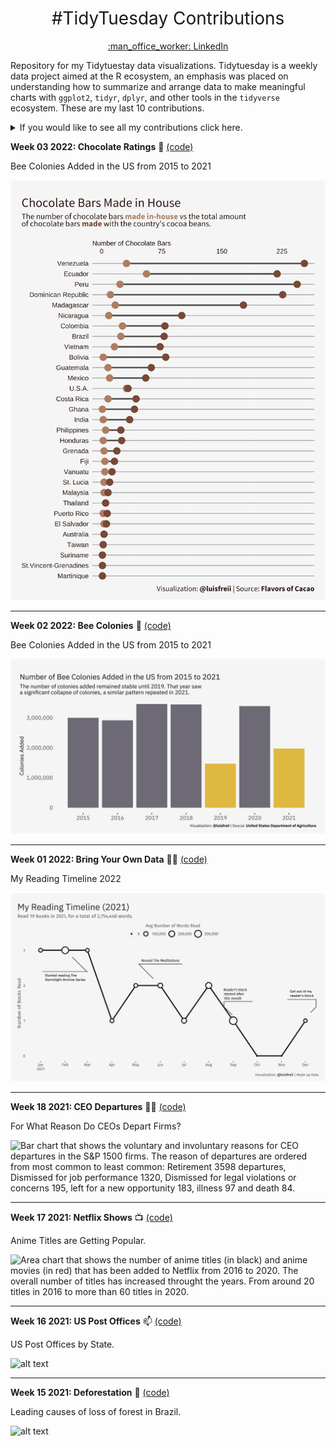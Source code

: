 <h1 style="font-weight:normal" align="center">
 #TidyTuesday Contributions
</h1>
<a href="https://www.linkedin.com/in/luis-freites-navia/">
<p align="center">:man_office_worker: LinkedIn</p>
</a>

Repository for my Tidytuestay data visualizations. Tidytuesday is a weekly data project aimed at the R ecosystem, an emphasis was placed on understanding how to summarize and arrange data to make meaningful charts with `ggplot2`, `tidyr`, `dplyr`, and other tools in the `tidyverse` ecosystem.
These are my last 10 contributions.

<details>
  <summary>If you would like to see all my contributions click here.</summary>

<!-- toc -->
**Contributions 2020**
 - 2020/Week 15: [Tour de France :bicyclist:](https://github.com/luisfrein/R_Tidytuesday/tree/master/2020/W15_Tour_de_France)
 - 2020/Week 29: [Astronauts :astronaut:](https://github.com/luisfrein/R_Tidytuesday/tree/master/2020/W29_Astronauts)
 - 2020/Week 41: [NCAA Women's Basketball :basketball:](https://github.com/luisfrein/R_Tidytuesday/tree/master/2020/W41_NCAA_women_basketball)
 - 2020/Week 42: [Datasaurus :t-rex:](https://github.com/luisfrein/R_Tidytuesday/tree/master/2020/W42_datasaurus)
 - 2020/Week 43: [Beer Awards :beer:](https://github.com/luisfrein/R_Tidytuesday/tree/master/2020/W43_Beer_Awards)
 - 2020/Week 44: [Canadian Wind Turbines :canada:](https://github.com/luisfrein/R_Tidytuesday/tree/master/2020/W44_Canadian_Wind_Turbines)
 - 2020/Week 45: [Ikea Furniture :couch_and_lamp:](https://github.com/luisfrein/R_Tidytuesday/tree/master/2020/W45_IKEA_Furniture)
 - 2020/Week 46: [Phone Usage :phone:](https://github.com/luisfrein/R_Tidytuesday/tree/master/2020/W46_%20Phone_Usage)
 - 2020/Week 48: [Washigton Trails :sunrise_over_mountains:](https://github.com/luisfrein/R_Tidytuesday/tree/master/2020/W48_Washington_Trails)
 - 2020/Week 49: [Toronto Shelters :family_man_woman_girl_boy:](https://github.com/luisfrein/R_Tidytuesday/tree/master/2020/W49_Toronto_Shelters)
 - 2020/Week 50: [Women of 2020 :red_haired_woman:](https://github.com/luisfrein/R_Tidytuesday/tree/master/2020/W50_Women_of_2020)
 - 2020/Week 51: [Ninja Warrior :climbing:](https://github.com/luisfrein/R_Tidytuesday/tree/master/2020/W51_Ninja_Warrior)
 - 2020/Week 52: [Big Mac Index :hamburger:](https://github.com/luisfrein/R_Tidytuesday/tree/master/2020/W52_Big_Mac_Index)
 
 **Contributions 2021**
 - 2021/Week 1: [Bring Your Own Data](https://github.com/luisfrein/R_Tidytuesday/tree/master/2021/W01_Bring_your_own_data)
 - 2021/Week 2: [Transit Cost Project :metro:](https://github.com/luisfrein/R_Tidytuesday/tree/master/2021/W02_Transit_Cost)
 - 2021/Week 3: [Art Collections :artist:](https://github.com/luisfrein/R_Tidytuesday/tree/master/2021/W03_Art_Collections)
 - 2021/Week 4: [Kenya Census :kenya:](https://github.com/luisfrein/R_Tidytuesday/tree/master/2021/W04_Kenya_Census)
 - 2021/Week 5: [#breakfreefrom plastic :cup_with_straw:](https://github.com/luisfrein/R_Tidytuesday/tree/master/2021/W05_Plastic_Pollution)
 - 2021/Week 6: [College enrollment :student:](https://github.com/luisfrein/R_Tidytuesday/tree/master/2021/W06_College_Enrollment)
 - 2021/Week 7: [Wealth & Income in the US :moneybag:](https://github.com/luisfrein/R_Tidytuesday/tree/master/2021/W07_Wealth_%26_Income)
 - 2021/Week 8: [#DUBOISCHALLENGE :school:](https://github.com/luisfrein/R_Tidytuesday/tree/master/2021/W08_Dubois_Challenge)
 - 2021/Week 9: [Employed Status :man::woman:](https://github.com/luisfrein/R_Tidytuesday/tree/master/2021/W09_Employed_Status)
 - 2021/Week 10: [Superbowl Ads :football:](https://github.com/luisfrein/R_Tidytuesday/tree/master/2021/W10_Superbowl_commercias)
 - 2021/Week 11: [Bechdel Test :female_detective:](https://github.com/luisfrein/R_Tidytuesday/tree/master/2021/W11_Bechdel_Test)
 - 2021/Week 12: [Video Games + Sliced :video_game:](https://github.com/luisfrein/R_Tidytuesday/tree/master/2021/W12_Video_Games_and_Sliced)
 - 2021/Week 13: [UN Votes :united_nations:](https://github.com/luisfrein/R_Tidytuesday/tree/master/2021/W13_UN_Votes)
 - 2021/Week 14: [Makeup Shades 💄](https://github.com/luisfrein/R_Tidytuesday/tree/master/2021/W14_Makeup%20Shades)
 - 2021/Week 15: [Deforestation 🌳](https://github.com/luisfrein/R_Tidytuesday/tree/master/2021/W15_Deforestation)
 - 2021/Week 16: [US Post Offices 📫](https://github.com/luisfrein/R_Tidytuesday/tree/master/2021/W16_US_Post_Offices)
 - 2021/Week 17: [Netflix Shows 📺](https://github.com/luisfrein/R_Tidytuesday/tree/master/2021/W17_Netflix_Shows)
 - 2021/Week 18: [CEO Departures 👩‍💼](https://github.com/luisfrein/R_Tidytuesday/tree/master/2021/W18_CEO_Departures)
 
 **Contributions 2022**
 - 2022/Week 1: [Bring Your Own Data](https://github.com/luisfrein/R_Tidytuesday/tree/master/2022/W01_Bring_your_own_dataa)
 - 2022/Week 2: [Bee Colonies 🐝](https://github.com/luisfrein/R_Tidytuesday/tree/master/2022/W02_Bee_Colonies)
 - 2022/Week 3: [Chocolate Ratings 🍫](https://github.com/luisfrein/R_Tidytuesday/tree/master/2022/W03_Chocolate_Ratings)
 
<!-- tocstop -->
</details>

**Week 03 2022: Chocolate Ratings** 🍫 [(code)](https://github.com/luisfrein/R_Tidytuesday/blob/master/2022/W03_Chocolate_Ratings/W03_Chocolate_Ratings.R)

Bee Colonies Added in the US from 2015 to 2021

![Dumbbell plot that shows countries on the y axis and number of chocolate bars on the x axis. There are 2 dots for each country, one that shows the number of chocolates made in house with the country's own cocoa beans and one that shows the total amount of chocolate bars made with the country's cocoa beans. For countries like Venezuela their cocoa beans are used to make more than 200 chocolate bars, but only 31 of those are made in house.](https://github.com/luisfrein/R_Tidytuesday/blob/master/2022/W03_Chocolate_Ratings/W03_Chocolate_Ratings.png)

---     
**Week 02 2022: Bee Colonies** 🐝 [(code)](https://github.com/luisfrein/R_Tidytuesday/blob/master/2022/W02_Bee_Colonies/W02_Bee_Colonies.R)

Bee Colonies Added in the US from 2015 to 2021

![Bar plot that shows the number of bee colonies added in the US from 2015 to 2021. It is interesting to notice that in 2019 and in 2021 the number of colonies added dropped considerably when compared to the other years.](https://github.com/luisfrein/R_Tidytuesday/blob/master/2022/W02_Bee_Colonies/W02_Bee_colony.png)

---     
**Week 01 2022: Bring Your Own Data** 👩‍💼 [(code)](https://github.com/luisfrein/R_Tidytuesday/blob/master/2022/W01_Bring_your_own_data/W01_Bring_your_own_data.R)

My Reading Timeline 2022

![Line chart showcasing how many books I read per month in 2022. With a dot for each month showcasing the average words I read. Is interesting to note that after september I had a reader´s block that lasted until December. I read 19 books in 2022, a total of 2,754,448 words read.](https://github.com/luisfrein/R_Tidytuesday/blob/master/2022/W01_Bring_your_own_data/W01_2022.png)

---     
**Week 18 2021: CEO Departures** 👩‍💼 [(code)](https://github.com/luisfrein/R_Tidytuesday/blob/master/2021/W18_CEO_Departures/W18_CEO_Departures.R)

For What Reason Do CEOs Depart Firms?

![Bar chart that shows the voluntary and involuntary reasons for CEO departures in the S&P 1500 firms. The reason of departures are ordered from most common to least common: Retirement 3598 departures, Dismissed for job performance 1320, Dismissed for legal violations or concerns 195, left for a new opportunity 183, illness 97 and death 84.](https://github.com/luisfrein/R_Tidytuesday/blob/master/2021/W18_CEO_Departures/W18.png)

---     
**Week 17 2021: Netflix Shows** 📺 [(code)](https://github.com/luisfrein/R_Tidytuesday/blob/master/2021/W17_Netflix_Shows/W17_Netflix_Shows.R)

Anime Titles are Getting Popular.

![Area chart that shows the number of anime titles (in black) and anime movies (in red) that has been added to Netflix from 2016 to 2020. The overall number of titles has increased throught the years. From around 20 titles in 2016 to more than 60 titles in 2020.](https://github.com/luisfrein/R_Tidytuesday/blob/master/2021/W17_Netflix_Shows/W16.Netflix%20Titles.gif)
 
---     
**Week 16 2021: US Post Offices** 📫 [(code)](https://github.com/luisfrein/R_Tidytuesday/blob/master/2021/W16_US_Post_Offices/W16_US_Post_Offices.R)

US Post Offices by State.

![alt text](https://github.com/luisfrein/R_Tidytuesday/blob/master/2021/W16_US_Post_Offices/W16_US_Post_Offices.png)

---     
**Week 15 2021: Deforestation** 🌳 [(code)](https://github.com/luisfrein/R_Tidytuesday/blob/master/2021/W15_Deforestation/W15_Deforestation.R)

Leading causes of loss of forest in Brazil.

![alt text](https://github.com/luisfrein/R_Tidytuesday/blob/master/2021/W15_Deforestation/6.Experimental.png)




















